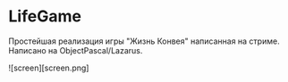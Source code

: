 # LifeGame

Простейшая реализация игры "Жизнь Конвея" написанная на стриме. 
Написано на ObjectPascal/Lazarus.

![screen][screen.png]
